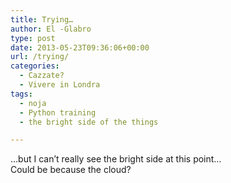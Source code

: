 ```yaml
---
title: Trying…
author: El -Glabro
type: post
date: 2013-05-23T09:36:06+00:00
url: /trying/
categories:
  - Cazzate?
  - Vivere in Londra
tags:
  - noja
  - Python training
  - the bright side of the things

---
```

&#8230;but I can&#8217;t really see the bright side at this point&#8230;  
Could be because the cloud?